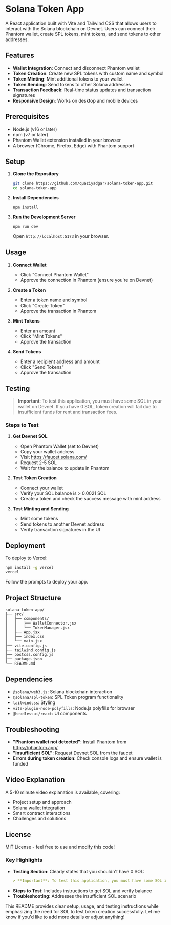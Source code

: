 # Solana Token App

A React application built with Vite and Tailwind CSS that allows users to interact with the Solana blockchain on Devnet. Users can connect their Phantom wallet, create SPL tokens, mint tokens, and send tokens to other addresses.

## Features
- **Wallet Integration**: Connect and disconnect Phantom wallet
- **Token Creation**: Create new SPL tokens with custom name and symbol
- **Token Minting**: Mint additional tokens to your wallet
- **Token Sending**: Send tokens to other Solana addresses
- **Transaction Feedback**: Real-time status updates and transaction signatures
- **Responsive Design**: Works on desktop and mobile devices

## Prerequisites
- Node.js (v16 or later)
- npm (v7 or later)
- Phantom Wallet extension installed in your browser
- A browser (Chrome, Firefox, Edge) with Phantom support

## Setup

1. **Clone the Repository**
   ```bash
   git clone https://github.com/quaziyadgar/solana-token-app.git
   cd solana-token-app
   ```

2. **Install Dependencies**
   ```bash
   npm install
   ```

3. **Run the Development Server**
   ```bash
   npm run dev
   ```
   Open `http://localhost:5173` in your browser.

## Usage

1. **Connect Wallet**
   - Click "Connect Phantom Wallet"
   - Approve the connection in Phantom (ensure you're on Devnet)

2. **Create a Token**
   - Enter a token name and symbol
   - Click "Create Token"
   - Approve the transaction in Phantom

3. **Mint Tokens**
   - Enter an amount
   - Click "Mint Tokens"
   - Approve the transaction

4. **Send Tokens**
   - Enter a recipient address and amount
   - Click "Send Tokens"
   - Approve the transaction

## Testing

> **Important**: To test this application, you must have some SOL in your wallet on Devnet. If you have 0 SOL, token creation will fail due to insufficient funds for rent and transaction fees.

### Steps to Test
1. **Get Devnet SOL**
   - Open Phantom Wallet (set to Devnet)
   - Copy your wallet address
   - Visit https://faucet.solana.com/
   - Request 2-5 SOL
   - Wait for the balance to update in Phantom

2. **Test Token Creation**
   - Connect your wallet
   - Verify your SOL balance is > 0.0021 SOL
   - Create a token and check the success message with mint address

3. **Test Minting and Sending**
   - Mint some tokens
   - Send tokens to another Devnet address
   - Verify transaction signatures in the UI

## Deployment

To deploy to Vercel:
```bash
npm install -g vercel
vercel
```
Follow the prompts to deploy your app.

## Project Structure
```
solana-token-app/
├── src/
│   ├── components/
│   │   ├── WalletConnector.jsx
│   │   └── TokenManager.jsx
│   ├── App.jsx
│   ├── index.css
│   └── main.jsx
├── vite.config.js
├── tailwind.config.js
├── postcss.config.js
├── package.json
└── README.md
```

## Dependencies
- `@solana/web3.js`: Solana blockchain interaction
- `@solana/spl-token`: SPL Token program functionality
- `tailwindcss`: Styling
- `vite-plugin-node-polyfills`: Node.js polyfills for browser
- `@headlessui/react`: UI components

## Troubleshooting
- **"Phantom wallet not detected"**: Install Phantom from https://phantom.app/
- **"Insufficient SOL"**: Request Devnet SOL from the faucet
- **Errors during token creation**: Check console logs and ensure wallet is funded

## Video Explanation
A 5-10 minute video explanation is available, covering:
- Project setup and approach
- Solana wallet integration
- Smart contract interactions
- Challenges and solutions

## License
MIT License - feel free to use and modify this code!


### Key Highlights
- **Testing Section**: Clearly states that you shouldn't have 0 SOL:
  ```markdown
  > **Important**: To test this application, you must have some SOL in your wallet on Devnet. If you have 0 SOL, token creation will fail due to insufficient funds for rent and transaction fees.
  ```
- **Steps to Test**: Includes instructions to get SOL and verify balance
- **Troubleshooting**: Addresses the insufficient SOL scenario


This README provides clear setup, usage, and testing instructions while emphasizing the need for SOL to test token creation successfully. Let me know if you'd like to add more details or adjust anything!